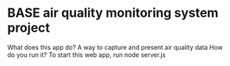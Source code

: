 # BASE air quality monitoring system project
What does this app do? A way to capture and present air quality data
How do you run it? To start this web app, run node server.js
